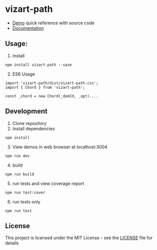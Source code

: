 # vizart-path

* [Demo](https://vizartjs.github.io/demo.html) quick reference with source code
* [Documentation](https://github.com/VizArtJS/vizart-path/wiki)



## Usage:

1. Install

```
npm install vizart-path --save
```

2. ES6 Usage

```
import 'vizart-path/dist/vizart-path.css';
import { Chord } from 'vizart-path';

const _chord = new Chord(_domId, _opt)....
```

## Development
1. Clone repository
2. Install dependencies
```
npm install
```
3. View demos in web browser at localhost:3004
```
npm run dev
```

4. build
```
npm run build
```
5. run tests and view coverage report
```
npm run test:cover
```
6. run tests only

```
npm run test
```

## License

This project is licensed under the MIT License - see the [LICENSE](LICENSE) file for details



